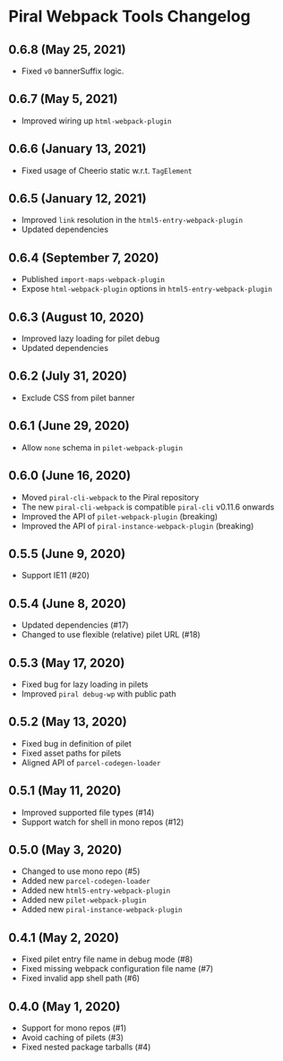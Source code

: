 # Piral Webpack Tools Changelog

## 0.6.8 (May 25, 2021)

* Fixed `v0` bannerSuffix logic.

## 0.6.7 (May 5, 2021)

* Improved wiring up `html-webpack-plugin`

## 0.6.6 (January 13, 2021)

* Fixed usage of Cheerio static w.r.t. `TagElement`

## 0.6.5 (January 12, 2021)

* Improved `link` resolution in the `html5-entry-webpack-plugin`
* Updated dependencies

## 0.6.4 (September 7, 2020)

* Published `import-maps-webpack-plugin`
* Expose `html-webpack-plugin` options in `html5-entry-webpack-plugin`

## 0.6.3 (August 10, 2020)

* Improved lazy loading for pilet debug
* Updated dependencies

## 0.6.2 (July 31, 2020)

* Exclude CSS from pilet banner

## 0.6.1 (June 29, 2020)

* Allow `none` schema in `pilet-webpack-plugin`

## 0.6.0 (June 16, 2020)

* Moved `piral-cli-webpack` to the Piral repository
* The new `piral-cli-webpack` is compatible `piral-cli` v0.11.6 onwards
* Improved the API of `pilet-webpack-plugin` (breaking)
* Improved the API of `piral-instance-webpack-plugin` (breaking)

## 0.5.5 (June 9, 2020)

* Support IE11 (#20)

## 0.5.4 (June 8, 2020)

* Updated dependencies (#17)
* Changed to use flexible (relative) pilet URL (#18)

## 0.5.3 (May 17, 2020)

* Fixed bug for lazy loading in pilets
* Improved `piral debug-wp` with public path

## 0.5.2 (May 13, 2020)

* Fixed bug in definition of pilet
* Fixed asset paths for pilets
* Aligned API of `parcel-codegen-loader`

## 0.5.1 (May 11, 2020)

* Improved supported file types (#14)
* Support watch for shell in mono repos (#12)

## 0.5.0 (May 3, 2020)

* Changed to use mono repo (#5)
* Added new `parcel-codegen-loader`
* Added new `html5-entry-webpack-plugin`
* Added new `pilet-webpack-plugin`
* Added new `piral-instance-webpack-plugin`

## 0.4.1 (May 2, 2020)

* Fixed pilet entry file name in debug mode (#8)
* Fixed missing webpack configuration file name (#7)
* Fixed invalid app shell path (#6)

## 0.4.0 (May 1, 2020)

* Support for mono repos (#1)
* Avoid caching of pilets (#3)
* Fixed nested package tarballs (#4)
